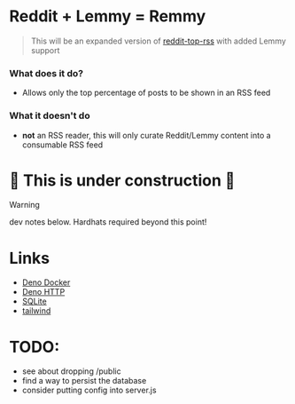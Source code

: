 
# Reddit + Lemmy = Remmy
> This will be an expanded version of [reddit-top-rss](https://github.com/johnwarne/reddit-top-rss) with added Lemmy support

### What does it do?
- Allows only the top percentage of posts to be shown in an RSS feed

### What it doesn't do
- **not** an RSS reader, this will only curate Reddit/Lemmy content into a consumable RSS feed

# 🚧 This is under construction 👷
> [!WARNING]
> dev notes below. Hardhats required beyond this point!

# Links
- [Deno Docker](https://github.com/denoland/deno_docker)
- [Deno HTTP](https://docs.deno.com/runtime/fundamentals/http_server)
- [SQLite](https://github.com/denodrivers/sqlite3/blob/main/doc.md)
- [tailwind](https://nerdcave.com/tailwind-cheat-sheet)

# TODO:
- see about dropping /public
- find a way to persist the database
- consider putting config into server.js
